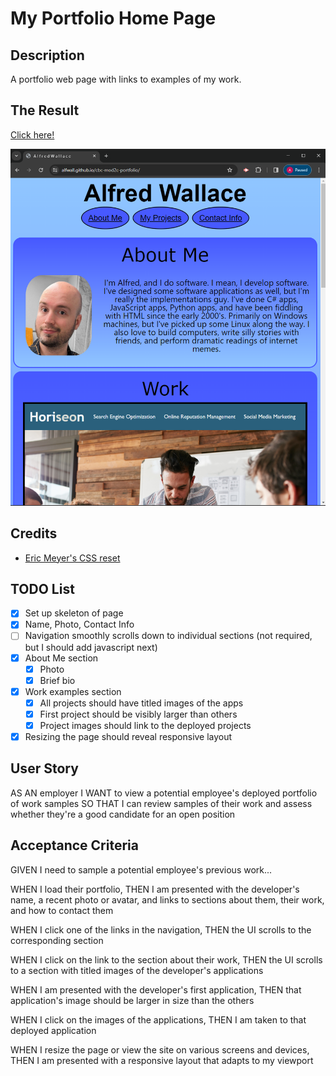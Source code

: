 # My Portfolio Home Page

## Description
A portfolio web page with links to examples of my work.

## The Result
[Click here!](https://alfwall.github.io/cbc-mod2c-portfolio/)

![Screenshot of my portfolio page in all of its skeletal glory.](./assets/images/deployed-portfolio-screenshot.png)

## Credits
- [Eric Meyer's CSS reset](https://meyerweb.com/eric/tools/css/reset/)

## TODO List
- [x] Set up skeleton of page
- [x] Name, Photo, Contact Info
- [ ] Navigation smoothly scrolls down to individual sections (not required, but I should add javascript next)
- [x] About Me section
    - [x] Photo
    - [x] Brief bio
- [x] Work examples section
    - [x] All projects should have titled images of the apps
    - [x] First project should be visibly larger than others
    - [x] Project images should link to the deployed projects
- [x] Resizing the page should reveal responsive layout

## User Story
AS AN employer
I WANT to view a potential employee's deployed portfolio of work samples
SO THAT I can review samples of their work and assess whether they're a good candidate for an open position

## Acceptance Criteria
GIVEN I need to sample a potential employee's previous work...

WHEN I load their portfolio,
THEN I am presented with the developer's name, a recent photo or avatar, and links to sections about them, their work, and how to contact them

WHEN I click one of the links in the navigation,
THEN the UI scrolls to the corresponding section

WHEN I click on the link to the section about their work,
THEN the UI scrolls to a section with titled images of the developer's applications

WHEN I am presented with the developer's first application,
THEN that application's image should be larger in size than the others

WHEN I click on the images of the applications,
THEN I am taken to that deployed application

WHEN I resize the page or view the site on various screens and devices,
THEN I am presented with a responsive layout that adapts to my viewport
